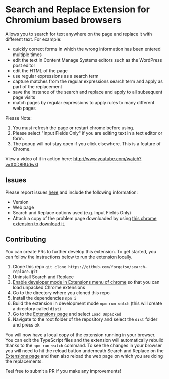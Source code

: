 # Search and Replace Extension for Chromium based browsers

Allows you to search for text anywhere on the page and replace it with different text. For example:

- quickly correct forms in which the wrong information has been entered multiple times
- edit the text in Content Manage Systems editors such as the WordPress post editor
- edit the HTML of the page
- use regular expressions as a search term
- capture matches from the regular expressions search term and apply as part of the replacement
- save the instance of the search and replace and apply to all subsequent page visits
- match pages by regular expressions to apply rules to many different web pages

Please Note:

1. You must refresh the page or restart chrome before using.
2. Please select "Input Fields Only" if you are editing text in a text editor or form.
2. The popup will not stay open if you click elsewhere. This is a feature of Chrome.

View a video of it in action here: http://www.youtube.com/watch?v=tf0D8RUdwkI

## Issues

Please report issues [here](https://github.com/forgetso/search-replace/issues/new/choose) and include the following information:

- Version
- Web page
- Search and Replace options used (e.g. Input Fields Only)
- Attach a copy of the problem page downloaded by using [this chrome extension to download it](https://chromewebstore.google.com/detail/singlefile/mpiodijhokgodhhofbcjdecpffjipkle?hl=en).

## Contributing

You can create PRs to further develop this extension. To get started, you can follow the instructions below to run the
extension locally.

1. Clone this repo ```git clone https://github.com/forgetso/search-replace.git```
2. Uninstall Search and Replace
3. [Enable developer mode in Extensions menu of chrome](https://developer.chrome.com/docs/extensions/mv3/getstarted/development-basics/#load-unpacked)
   so that you can load unpacked Chrome extensions
4. Go to the directory where you cloned this repo
5. Install the dependencies `npm i`
6. Build the extension in development mode ```npm run watch``` (this will create a directory called `dist`)
7. Go to the [Extensions page](chrome://extensions) and select `Load Unpacked`
8. Navigate to the root folder of the repository and select the `dist` folder and press ok

You will now have a local copy of the extension running in your browser. You can edit the TypeScript files and the
extension will automatically rebuild thanks to the `npm run watch` command. To see the changes in your browser you will
need to hit the reload button underneath Search and Replace on the [Extensions page](chrome://extensions) and then also
reload the web page on which you are doing the replacements.

Feel free to submit a PR if you make any improvements!
